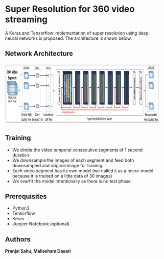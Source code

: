 Super Resolution for 360 video streaming
========================================

A Keras and Tensorflow implementation of super resolution using deep neural networks is proposed. The architecture is shown below.

Network Architecture
--------------------

<p align="center">
  <img src="assets/superresolution-1.jpg" width="1080" height="200" />
</p>

Training
-----------

- We divide the video temporal consecutive segments of 1 second duration
- We downsample the images of each segment and feed both downsampled and original image for training
- Each video segment has its own model (we called it as a micro-model because it is trained on a little data of 30 images)
- We overfit the model intentionally as there is no test phase

Prerequisites
-------------

- Python3
- Tensorflow
- Keras
- Jupyter Notebook (optional)

Authors
-------

**Pranjal Sahu, Mallesham Dasari**
